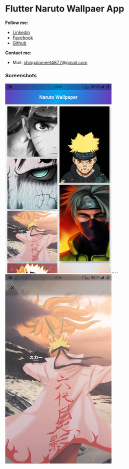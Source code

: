 # Flutter Naruto Wallpaer App

**Follow me:**
- [Linkedin](https://www.linkedin.com/in/meet4877/)
- [Facebook](https://www.facebook.com/meet4877)
- [Github](https://github.com/Meet4877)

**Contact me:**
- Mail: <a href="shingalameet4877@gmail.com">shingalameet4877@gmail.com</a>

### Screenshots

 
<img width=340px src="assets/Screenshot_20210825-142552_Naruto_Wallpaper_4k.png" />..       ..<img width=340px src="assets/Screenshot_20210825-142605_Naruto_Wallpaper_4k.png" />

